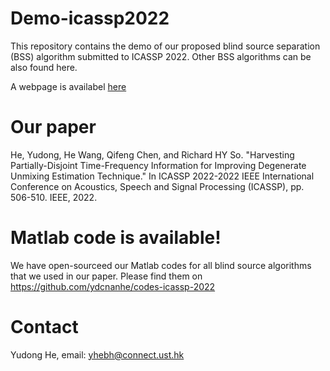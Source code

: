 # Demo-icassp2022
This repository contains the demo of our proposed blind source separation (BSS) algorithm submitted to ICASSP 2022. Other BSS algorithms can be also found here.

A webpage is availabel [here](https://ydcnanhe.github.io/demo-icassp2022/)
# Our paper
He, Yudong, He Wang, Qifeng Chen, and Richard HY So. "Harvesting Partially-Disjoint Time-Frequency Information for Improving Degenerate Unmixing Estimation Technique." In ICASSP 2022-2022 IEEE International Conference on Acoustics, Speech and Signal Processing (ICASSP), pp. 506-510. IEEE, 2022.
# Matlab code is available!
We have open-sourceed our Matlab codes for all blind source algorithms that we used in our paper.
Please find them on https://github.com/ydcnanhe/codes-icassp-2022
# Contact
Yudong He, email: yhebh@connect.ust.hk
